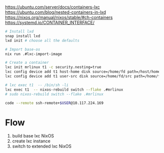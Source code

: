 https://ubuntu.com/server/docs/containers-lxc
https://ubuntu.com/blog/nested-containers-in-lxd
https://nixos.org/manual/nixos/stable/#ch-containers
https://systemd.io/CONTAINER_INTERFACE/

```sh
# Install lxd
snap install lxd
lxd init # choose all the defaults

# Import base-os
nix run .#lxc-import-image

# Create a container
lxc init mrlinux t1 -c security.nesting=true
lxc config device add t1 host-home disk source=/home/fd path=/host/home/fd shift=true readonly=true
lxc config device add t1 user-src disk source=/home/fd/src path=/home/fd/src shift=true

# lxc exec t1  -- /bin/sh -li
lxc exec t1  -- nixos-rebuild switch --flake .#mrlinux
# sudo nixos-rebuild switch --flake .#mrlinux

code --remote ssh-remote+$USER@10.117.224.169
```

# Flow

1. build base lxc NixOS
2. create lxc instance
3. switch to extended lxc NixOS
